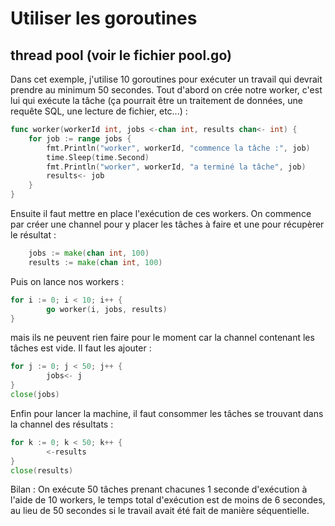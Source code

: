 # Utiliser les goroutines

## thread pool (voir le fichier pool.go)

Dans cet exemple, j'utilise 10 goroutines pour exécuter un travail qui devrait prendre au minimum 50 secondes.
Tout d'abord on crée notre worker, c'est lui qui exécute la tâche (ça pourrait être un traitement de données, une requête SQL, une lecture de fichier, etc...) :
```go 
func worker(workerId int, jobs <-chan int, results chan<- int) {
	for job := range jobs {
		fmt.Println("worker", workerId, "commence la tâche :", job)
		time.Sleep(time.Second)
		fmt.Println("worker", workerId, "a terminé la tâche", job)
		results<- job
	}
}
```
Ensuite il faut mettre en place l'exécution de ces workers.
On commence par créer une channel pour y placer les tâches à faire et une pour récupèrer le résultat :
```go
	jobs := make(chan int, 100)
	results := make(chan int, 100)
 ```
Puis on lance nos workers :
```go
for i := 0; i < 10; i++ {
		go worker(i, jobs, results)
}
```
mais ils ne peuvent rien faire pour le moment car la channel contenant les tâches est vide. Il faut les ajouter :
```go
for j := 0; j < 50; j++ {
		jobs<- j
}
close(jobs)
```
Enfin pour lancer la machine, il faut consommer les tâches se trouvant dans la channel des résultats :
```go
for k := 0; k < 50; k++ {
		<-results
}
close(results)
```
Bilan :
On exécute 50 tâches prenant chacunes 1 seconde d'exécution à l'aide de 10 workers, le temps total d'exécution est de moins de 6 secondes, au lieu de 50 secondes si le travail avait été fait de manière séquentielle.

